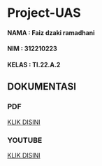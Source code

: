 # Project-UAS
#### NAMA : Faiz dzaki ramadhani
#### NIM : 312210223
#### KELAS : TI.22.A.2
## DOKUMENTASI
### PDF
[KLIK DISINI](https://drive.google.com/file/d/12JPkKUU8TwMUrRkqcOzxWQH38-essbN9/view?usp=drivesdk)
### YOUTUBE
[KLIK DISINI]()
